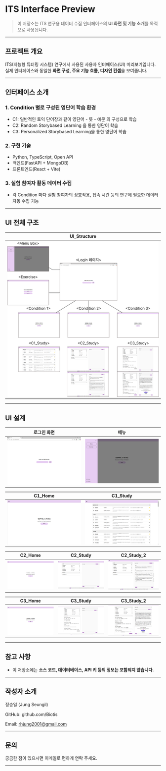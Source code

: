 # ITS Interface Preview

> 이 저장소는 ITS 연구용 데이터 수집 인터페이스의 **UI 화면 및 기능 소개**를 목적으로 사용됩니다.  
---

## 프로젝트 개요
ITS(지능형 튜터링 시스템) 연구에서 사용된 사용자 인터페이스(UI) 미리보기입니다.  
실제 인터페이스와 동일한 **화면 구성, 주요 기능 흐름, 디자인 컨셉**을 보여줍니다.

---

## 인터페이스 소개

### 1. Condition 별로 구성된 영단어 학습 환경
- C1: 일반적인 토익 단어장과 같이 영단어 - 뜻 - 예문 의 구성으로 학습
- C2: Random Storybased Learning 을 통한 영단어 학습
- C3: Personalized Storybased Learning을 통한 영단어 학습

### 2. 구현 기술
- Python, TypeScript, Open API
- 백엔드(FastAPI + MongoDB)
- 프론트엔드(React + Vite)

### 3. 실험 참여자 활동 데이터 수집
- 각 Condition 마다 실험 참여자의 상호작용, 접속 시간 등의 연구에 필요한 데이터 자동 수집 기능

---

## UI 전체 구조

| UI_Structure |
|----------------|
| ![Login](assets/UI_Structure.png) |


---

## UI 설계

| 로그인 화면 | 메뉴 |
|----------------|----------------|
| ![Login](assets/Login.png) | ![Study](assets/Menu.png) |

| C1_Home | C1_Study |
|----------------|----------------|
| ![Login](assets/C1_Home.png) | ![Study](assets/C1_Study.png) |

| C2_Home | C2_Study | C2_Study_2 |
|----------------|----------------|----------------|
| ![Login](assets/C2_Home.png) | ![Study](assets/C2_Study.png) | ![Study](assets/C2_Study_2.png) |

| C3_Home | C3_Study | C3_Study_2|
|----------------|----------------|----------------|
| ![Login](assets/C2_Home.png) | ![Study](assets/C3_Study.png) | ![Study](assets/C3_Study_2.png) |


---

## 참고 사항
- 이 저장소에는 **소스 코드, 데이터베이스, API 키 등의 정보는 포함되지 않습니다.**

---

## 작성자 소개
정승일 (Jung Seungil)

GitHub: github.com/Biotis

Email: rhjung2001@gmail.com

--- 

## 문의
궁금한 점이 있으시면 이메일로 편하게 연락 주세요.

---
